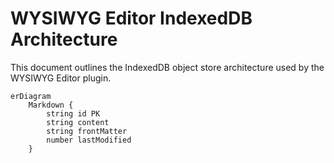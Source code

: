 # WYSIWYG Editor IndexedDB Architecture

This document outlines the IndexedDB object store architecture used by the WYSIWYG Editor plugin.

```mermaid
erDiagram
    Markdown {
        string id PK
        string content
        string frontMatter
        number lastModified
    }
```
